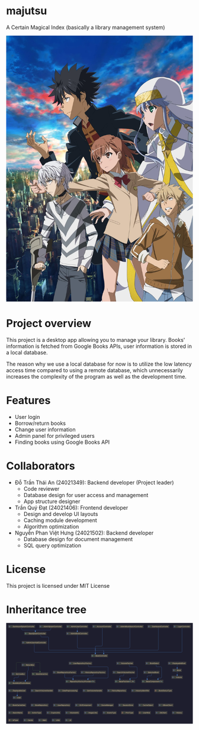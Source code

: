 # majutsu

A Certain Magical Index (basically a library management system)

![cover.png](assets/cover.png)

# Project overview

This project is a desktop app allowing you to manage your library. Books' information is fetched from Google Books APIs,
user information is stored in a local database.

The reason why we use a local database for now is to utilize the low latency access time compared to using a remote
database, which unnecessarily increases the complexity of the program as well as the development time.

# Features

- User login
- Borrow/return books
- Change user information
- Admin panel for privileged users
- Finding books using Google Books API

# Collaborators

- Đỗ Trần Thái An (24021349): Backend developer (Project leader)
  - Code reviewer
  - Database design for user access and management
  - App structure designer
- Trần Quý Đạt (24021406): Frontend developer
  - Design and develop UI layouts
  - Caching module development
  - Algorithm optimization
- Nguyễn Phan Việt Hưng (24021502): Backend developer
  - Database design for document management
  - SQL query optimization

# License

This project is licensed under MIT License

# Inheritance tree

![diagram.png](assets/diagram.png)
